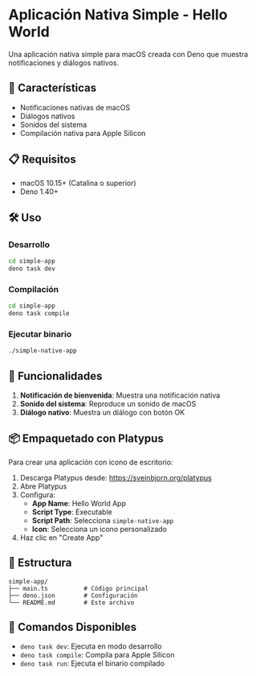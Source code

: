 # Aplicación Nativa Simple - Hello World

Una aplicación nativa simple para macOS creada con Deno que muestra notificaciones y diálogos nativos.

## 🚀 Características

- Notificaciones nativas de macOS
- Diálogos nativos
- Sonidos del sistema
- Compilación nativa para Apple Silicon

## 📋 Requisitos

- macOS 10.15+ (Catalina o superior)
- Deno 1.40+

## 🛠️ Uso

### Desarrollo

```bash
cd simple-app
deno task dev
```

### Compilación

```bash
cd simple-app
deno task compile
```

### Ejecutar binario

```bash
./simple-native-app
```

## 🎯 Funcionalidades

1. **Notificación de bienvenida**: Muestra una notificación nativa
2. **Sonido del sistema**: Reproduce un sonido de macOS
3. **Diálogo nativo**: Muestra un diálogo con botón OK

## 📦 Empaquetado con Platypus

Para crear una aplicación con icono de escritorio:

1. Descarga Platypus desde: https://sveinbjorn.org/platypus
2. Abre Platypus
3. Configura:
   - **App Name**: Hello World App
   - **Script Type**: Executable
   - **Script Path**: Selecciona `simple-native-app`
   - **Icon**: Selecciona un icono personalizado
4. Haz clic en "Create App"

## 📁 Estructura

```
simple-app/
├── main.ts          # Código principal
├── deno.json        # Configuración
└── README.md        # Este archivo
```

## 🔧 Comandos Disponibles

- `deno task dev`: Ejecuta en modo desarrollo
- `deno task compile`: Compila para Apple Silicon
- `deno task run`: Ejecuta el binario compilado 